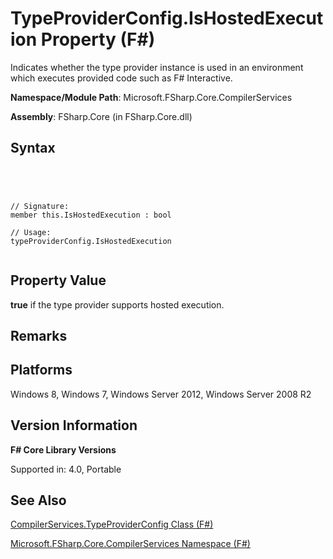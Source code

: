 # TypeProviderConfig.IsHostedExecution Property (F#)

Indicates whether the type provider instance is used in an environment which executes provided code such as F# Interactive.

**Namespace/Module Path**: Microsoft.FSharp.Core.CompilerServices

**Assembly**: FSharp.Core (in FSharp.Core.dll)


## Syntax



```




// Signature:
member this.IsHostedExecution : bool

// Usage:
typeProviderConfig.IsHostedExecution


```





## Property Value
**true** if the type provider supports hosted execution.


## Remarks

## Platforms
Windows 8, Windows 7, Windows Server 2012, Windows Server 2008 R2


## Version Information
**F# Core Library Versions**

Supported in: 4.0, Portable




## See Also
[CompilerServices.TypeProviderConfig Class &#40;F&#35;&#41;](CompilerServices.TypeProviderConfig-Class-%5BFSharp%5D.md)

[Microsoft.FSharp.Core.CompilerServices Namespace &#40;F&#35;&#41;](Microsoft.FSharp.Core.CompilerServices-Namespace-%5BFSharp%5D.md)

